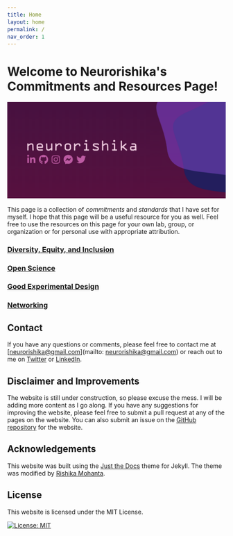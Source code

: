 ```yaml
---
title: Home
layout: home
permalink: /
nav_order: 1
---
```


# Welcome to Neurorishika's Commitments and Resources Page!

![Neurorishika](https://raw.githubusercontent.com/neurorishika/commitments/main/assets/images/profilecard.png)

This page is a collection of *commitments* and *standards* that I have set for myself. I hope that this page will be a useful resource for you as well. Feel free to use the resources on this page for your own lab, group, or organization or for personal use with appropriate attribution.

### [Diversity, Equity, and Inclusion](/commitments/dei-home)

### [Open Science](/commitments/open-science-home)

### [Good Experimental Design](/commitments/experimental-design-home)

### [Networking](/commitments/networking-home)


## Contact

If you have any questions or comments, please feel free to contact me at [neurorishika@gmail.com](mailto: neurorishika@gmail.com) or reach out to me on [Twitter](https://twitter.com/neurorishika) or [LinkedIn](https://www.linkedin.com/in/neurorishika/).

## Disclaimer and Improvements

 The website is still under construction, so please excuse the mess. I will be adding more content as I go along. If you have any suggestions for improving the website, please feel free to submit a pull request at any of the pages on the website. You can also submit an issue on the [GitHub repository](https://github.com/neurorishika/commitments) for the website.

## Acknowledgements

This website was built using the [Just the Docs](https://pmarsceill.github.io/just-the-docs/) theme for Jekyll. The theme was modified by [Rishika Mohanta](https://neurorishika.github.io/).

## License

This website is licensed under the MIT License. 

[![License: MIT](https://img.shields.io/badge/License-MIT-yellow.svg)](https://opensource.org/licenses/MIT)